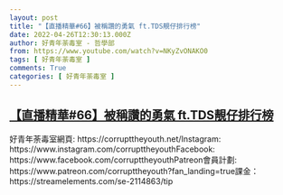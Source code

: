 ```yaml
---
layout: post
title: "【直播精華#66】被稱讚的勇氣 ft.TDS靚仔排行榜"
date: 2022-04-26T12:30:13.000Z
author: 好青年荼毒室 - 哲學部
from: https://www.youtube.com/watch?v=NKyZvONAKO0
tags: [ 好青年荼毒室 ]
comments: True
categories: [ 好青年荼毒室 ]
---
```

<!--1650976213000-->
[【直播精華#66】被稱讚的勇氣 ft.TDS靚仔排行榜](https://www.youtube.com/watch?v=NKyZvONAKO0)
------

<div>
好青年荼毒室網頁: https://corrupttheyouth.net/Instagram: https://www.instagram.com/corrupttheyouthFacebook: https://www.facebook.com/corrupttheyouthPatreon會員計劃: https://www.patreon.com/corrupttheyouth?fan_landing=true課金：https://streamelements.com/se-2114863/tip
</div>
